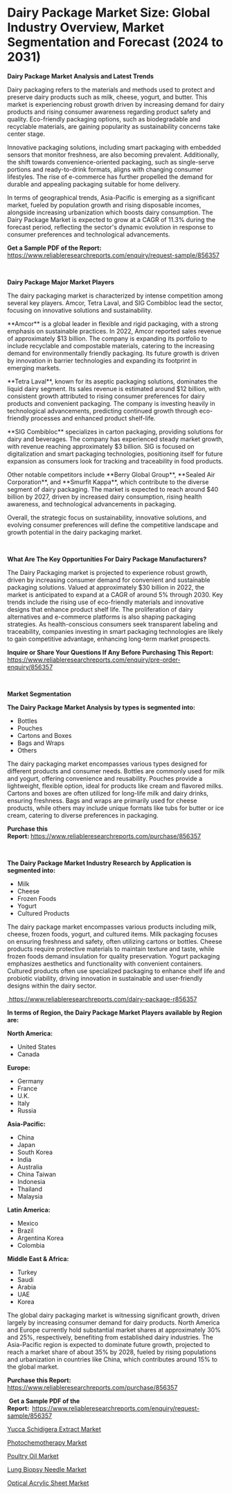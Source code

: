 <p><h1>Dairy Package Market Size: Global Industry Overview, Market Segmentation and Forecast (2024 to 2031)</h1></p><p><strong>Dairy Package Market Analysis and Latest Trends</strong></p>
<p><p>Dairy packaging refers to the materials and methods used to protect and preserve dairy products such as milk, cheese, yogurt, and butter. This market is experiencing robust growth driven by increasing demand for dairy products and rising consumer awareness regarding product safety and quality. Eco-friendly packaging options, such as biodegradable and recyclable materials, are gaining popularity as sustainability concerns take center stage. </p><p>Innovative packaging solutions, including smart packaging with embedded sensors that monitor freshness, are also becoming prevalent. Additionally, the shift towards convenience-oriented packaging, such as single-serve portions and ready-to-drink formats, aligns with changing consumer lifestyles. The rise of e-commerce has further propelled the demand for durable and appealing packaging suitable for home delivery. </p><p>In terms of geographical trends, Asia-Pacific is emerging as a significant market, fueled by population growth and rising disposable incomes, alongside increasing urbanization which boosts dairy consumption. The Dairy Package Market is expected to grow at a CAGR of 11.3% during the forecast period, reflecting the sector's dynamic evolution in response to consumer preferences and technological advancements.</p></p>
<p><strong>Get a Sample PDF of the Report:&nbsp;</strong> <a href="https://www.reliableresearchreports.com/enquiry/request-sample/856357?utm_campaign=10&utm_medium=2&utm_source=Github&utm_content=ia&utm_term=08112024&utm_id=dairy-package">https://www.reliableresearchreports.com/enquiry/request-sample/856357</a></p>
<p>&nbsp;</p>
<p><strong>Dairy Package Major Market Players</strong></p>
<p><p>The dairy packaging market is characterized by intense competition among several key players. Amcor, Tetra Laval, and SIG Combibloc lead the sector, focusing on innovative solutions and sustainability.</p><p>**Amcor** is a global leader in flexible and rigid packaging, with a strong emphasis on sustainable practices. In 2022, Amcor reported sales revenue of approximately $13 billion. The company is expanding its portfolio to include recyclable and compostable materials, catering to the increasing demand for environmentally friendly packaging. Its future growth is driven by innovation in barrier technologies and expanding its footprint in emerging markets.</p><p>**Tetra Laval**, known for its aseptic packaging solutions, dominates the liquid dairy segment. Its sales revenue is estimated around $12 billion, with consistent growth attributed to rising consumer preferences for dairy products and convenient packaging. The company is investing heavily in technological advancements, predicting continued growth through eco-friendly processes and enhanced product shelf-life.</p><p>**SIG Combibloc** specializes in carton packaging, providing solutions for dairy and beverages. The company has experienced steady market growth, with revenue reaching approximately $3 billion. SIG is focused on digitalization and smart packaging technologies, positioning itself for future expansion as consumers look for tracking and traceability in food products.</p><p>Other notable competitors include **Berry Global Group**, **Sealed Air Corporation**, and **Smurfit Kappa**, which contribute to the diverse segment of dairy packaging. The market is expected to reach around $40 billion by 2027, driven by increased dairy consumption, rising health awareness, and technological advancements in packaging.</p><p>Overall, the strategic focus on sustainability, innovative solutions, and evolving consumer preferences will define the competitive landscape and growth potential in the dairy packaging market.</p></p>
<p>&nbsp;</p>
<p><strong>What Are The Key Opportunities For Dairy Package Manufacturers?</strong></p>
<p><p>The Dairy Packaging market is projected to experience robust growth, driven by increasing consumer demand for convenient and sustainable packaging solutions. Valued at approximately $30 billion in 2022, the market is anticipated to expand at a CAGR of around 5% through 2030. Key trends include the rising use of eco-friendly materials and innovative designs that enhance product shelf life. The proliferation of dairy alternatives and e-commerce platforms is also shaping packaging strategies. As health-conscious consumers seek transparent labeling and traceability, companies investing in smart packaging technologies are likely to gain competitive advantage, enhancing long-term market prospects.</p></p>
<p><strong>Inquire or Share Your Questions If Any Before Purchasing This Report:</strong> <a href="https://www.reliableresearchreports.com/enquiry/pre-order-enquiry/856357?utm_campaign=10&utm_medium=2&utm_source=Github&utm_content=ia&utm_term=08112024&utm_id=dairy-package">https://www.reliableresearchreports.com/enquiry/pre-order-enquiry/856357</a></p>
<p>&nbsp;</p>
<p><strong>Market Segmentation</strong></p>
<p><strong>The Dairy Package Market Analysis by types is segmented into:</strong></p>
<p><ul><li>Bottles</li><li>Pouches</li><li>Cartons and Boxes</li><li>Bags and Wraps</li><li>Others</li></ul></p>
<p><p>The dairy packaging market encompasses various types designed for different products and consumer needs. Bottles are commonly used for milk and yogurt, offering convenience and reusability. Pouches provide a lightweight, flexible option, ideal for products like cream and flavored milks. Cartons and boxes are often utilized for long-life milk and dairy drinks, ensuring freshness. Bags and wraps are primarily used for cheese products, while others may include unique formats like tubs for butter or ice cream, catering to diverse preferences in packaging.</p></p>
<p><strong>Purchase this Report:&nbsp;</strong><a href="https://www.reliableresearchreports.com/purchase/856357?utm_campaign=10&utm_medium=2&utm_source=Github&utm_content=ia&utm_term=08112024&utm_id=dairy-package">https://www.reliableresearchreports.com/purchase/856357</a></p>
<p>&nbsp;</p>
<p><strong>The Dairy Package Market Industry Research by Application is segmented into:</strong></p>
<p><ul><li>Milk</li><li>Cheese</li><li>Frozen Foods</li><li>Yogurt</li><li>Cultured Products</li></ul></p>
<p><p>The dairy package market encompasses various products including milk, cheese, frozen foods, yogurt, and cultured items. Milk packaging focuses on ensuring freshness and safety, often utilizing cartons or bottles. Cheese products require protective materials to maintain texture and taste, while frozen foods demand insulation for quality preservation. Yogurt packaging emphasizes aesthetics and functionality with convenient containers. Cultured products often use specialized packaging to enhance shelf life and probiotic viability, driving innovation in sustainable and user-friendly designs within the dairy sector.</p></p>
<p><a href="https://www.reliableresearchreports.com/dairy-package-r856357?utm_campaign=10&utm_medium=2&utm_source=Github&utm_content=ia&utm_term=08112024&utm_id=dairy-package">&nbsp;https://www.reliableresearchreports.com/dairy-package-r856357</a></p>
<p><strong>In terms of Region, the Dairy Package Market Players available by Region are:</strong></p>
<p>
    <p> <strong> North America: </strong>
        <ul>
            <li>United States</li>
            <li>Canada</li>
        </ul>
        </p> 
    <p> <strong> Europe: </strong>
        <ul>
            <li>Germany</li>
            <li>France</li>
            <li>U.K.</li>
            <li>Italy</li>
            <li>Russia</li>
        </ul>
        </p> 
    <p> <strong> Asia-Pacific: </strong>
        <ul>
            <li>China</li>
            <li>Japan</li>
            <li>South Korea</li>
            <li>India</li>
            <li>Australia</li>
            <li>China Taiwan</li>
            <li>Indonesia</li>
            <li>Thailand</li>
            <li>Malaysia</li>
        </ul>
        </p> 
    <p> <strong> Latin America: </strong>
        <ul>
            <li>Mexico</li>
            <li>Brazil</li>
            <li>Argentina Korea</li>
            <li>Colombia</li>
        </ul>
        </p> 
    <p> <strong> Middle East & Africa: </strong>
        <ul>
            <li>Turkey</li>
            <li>Saudi</li>
            <li>Arabia</li>
            <li>UAE</li>
            <li>Korea</li>
        </ul>
    </p>
    </p>
<p><p>The global dairy packaging market is witnessing significant growth, driven largely by increasing consumer demand for dairy products. North America and Europe currently hold substantial market shares at approximately 30% and 25%, respectively, benefiting from established dairy industries. The Asia-Pacific region is expected to dominate future growth, projected to reach a market share of about 35% by 2028, fueled by rising populations and urbanization in countries like China, which contributes around 15% to the global market.</p></p>
<p><strong>Purchase this Report: </strong><a href="https://www.reliableresearchreports.com/purchase/856357?utm_campaign=10&utm_medium=2&utm_source=Github&utm_content=ia&utm_term=08112024&utm_id=dairy-package">https://www.reliableresearchreports.com/purchase/856357</a></p>
<p>&nbsp;<strong>Get a Sample PDF of the Report:&nbsp;&nbsp;</strong><a href="https://www.reliableresearchreports.com/enquiry/request-sample/856357?utm_campaign=10&utm_medium=2&utm_source=Github&utm_content=ia&utm_term=08112024&utm_id=dairy-package">https://www.reliableresearchreports.com/enquiry/request-sample/856357</a></p>
<p><strong></strong></p>
<p><p><a href="https://medium.com/@zenap1yahrovat/the-global-yucca-schidigera-extract-market-is-a-dynamic-and-growing-industry-ca9ff945522a?utm_campaign=10&utm_medium=2&utm_source=Github&utm_content=ia&utm_term=08112024&utm_id=dairy-package">Yucca Schidigera Extract Market</a></p><p><a href="https://issuu.com/reportprime-2/docs/photochemotherapy-market-size-2030._8041e9f045f105?utm_campaign=10&utm_medium=2&utm_source=Github&utm_content=ia&utm_term=08112024&utm_id=dairy-package">Photochemotherapy Market</a></p><p><a href="https://github.com/JubayerMia832/Market-Research-Report-List-1/blob/main/poultry-oil-market.md?utm_campaign=10&utm_medium=2&utm_source=Github&utm_content=ia&utm_term=08112024&utm_id=dairy-package">Poultry Oil Market</a></p><p><a href="https://issuu.com/reportprime-2/docs/lung-biopsy-needle-market-size-2030_2e0b40b23eebdf?utm_campaign=10&utm_medium=2&utm_source=Github&utm_content=ia&utm_term=08112024&utm_id=dairy-package">Lung Biopsy Needle Market</a></p><p><a href="https://github.com/kimhelmer83/Market-Research-Report-List-1/blob/main/optical-acrylic-sheet-market.md?utm_campaign=10&utm_medium=2&utm_source=Github&utm_content=ia&utm_term=08112024&utm_id=dairy-package">Optical Acrylic Sheet Market</a></p></p>